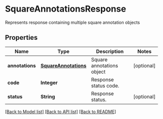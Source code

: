 ﻿
# SquareAnnotationsResponse
Represents response containing multiple square annotation objects

## Properties
Name | Type | Description | Notes
------------ | ------------- | ------------- | -------------
**annotations** | [**SquareAnnotations**](SquareAnnotations.md) | Square annotations object | [optional]
**code** | **Integer** | Response status code. | 
**status** | **String** | Response status. | [optional]


[[Back to Model list]](../README.md#documentation-for-models) [[Back to API list]](../README.md#documentation-for-api-endpoints) [[Back to README]](../README.md)


